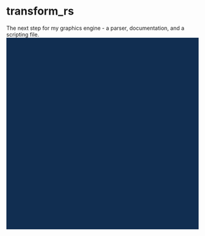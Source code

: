 # transform_rs

The next step for my graphics engine - a parser, documentation, and a scripting file. 
![Porygon](./porygon.gif)
